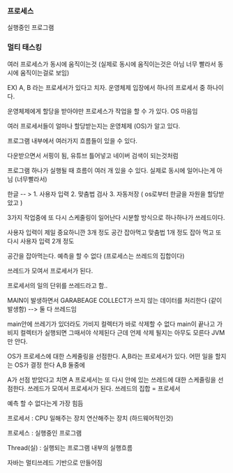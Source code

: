 ###  프로세스 

실행중인 프로그램

### 멀티 태스킹

여러 프로세스가 동시에 움직이는것 (실제로 동시에 움직이는것은 아님 너무 빨라서 동시에 움직이는걸로 보임)



EX) A, B 라는 프로세서가 있다고 치자. 운영체제 입장에서 하나의 프로세서 중 하나이다.

운영체제에게 할당을 받아야만 프로세스가 작업을 할 수 가 있다. OS 마음임

여러 프로세서들이 얼마나 할당받는지는 운영체제 (OS)가 알고 있다. 



프로그램 내부에서 여러가지 흐름들이 있을 수 있다.

다운받으면서 서핑이 됨, 유튜브 틀어넣고 네이버 검색이 되는것처럼

프로그램 하나가 실행될 때 흐름이 여러 개 있을 수 있다. 실제로 동시에 일어나는게 아님 (너무빨라서)

한글 -- > 1. 사용자 입력 2. 맞춤법 검사 3. 자동저장 ( os로부터 한글을 자원을 할당받았고 )

3가지 작업중에 또 다시 스케줄링이 일어난다 시분할 방식으로 하나하나가 쓰레드이다. 

사용자 입력이 제일 중요하니깐 3개 정도 공간 잡아먹고 맞춤법 1개 정도 잡아 먹고 또 다시 사용자 입력 2개 정도

공간을 잡아먹는다. 예측을 할 수 없다 (프로세스는 쓰레드의 집합이다)

쓰레드가 모여서 프로세서가 된다.  

프로세서의 일의 단위를 쓰레드라고 함.. 

MAIN이 발생하면서 GARABEAGE COLLECT가 쓰지 않는 데이터를 처리한다 (같이 발생함) --> 둘 다 쓰레드임

main안에 쓰레기가 있더라도 가비지 컬렉터가 바로 삭제할 수 없다 main이 끝나고 가비지 컬렉터가 실행되면 그때서야 삭제된다 근데 언제 삭제 될지는 아무도 모른다 JVM만 안다. 



OS가 프로세스에 대한 스케줄링을  선점한다. A,B라는 프로세서가 있다. 어떤 일을 할지는 OS가 결정 한다 A,B 둘중에

A가  선점 받았다고 치면 A 프로세서는 또 다시 안에 있는 쓰레드에 대한 스케줄링을 선점한다. 쓰레드가 모여서 프로세서가 된다. 쓰레드의 집합 = 프로세서

예측 할 수 없다는게 가장 힘듬 



프로세서 : CPU 일해주는 장치 연산해주는 장치 (하드웨어적인것)

프로세스 : 실행중인 프로그램

Thread(실) : 실행되는 프로그램 내부의 실행흐름

자바는 멀티쓰레드 기반으로 만들어짐 



